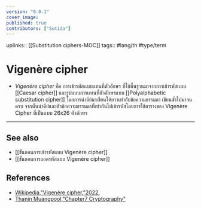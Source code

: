 ```yaml
---
version: "0.0.1"
cover_image:
published: true
contributors: ["Sutida"]
---
```

uplinks:: [[Substitution ciphers-MOC]]
tags:: #lang/th #type/term 

# Vigenère cipher
 - *Vigenère cipher* คือ การเข้ารหัสเเบบแทนที่ตัวอักษร ที่ใช้พื้นฐานมาจากการเข้ารหัสเเบบ [[Caesar cipher]] และรูปแบบการเเทนที่ตัวอักษรแบบ [[Polyalphabetic substitution cipher]] โดยการนำคีย์มาเขียนให้ยาวเท่ากับข้อความธรรมดา เขียนซ้ำไปมาจนครบ จากนั้นนำคีย์และตัวข้อความธรรมดาที่เท่ากันไปเข้ารหัสโดยการใช้ตารางของ Vigenère Cipher ที่เป็นเเบบ 26x26 ตัวอักษร 

---
## See also
- [[ขั้นตอนการเข้ารหัสแบบ Vigenère cipher]]
- [[ขั้นตอนการถอดรหัสแบบ Vigenère cipher]]
## References
- [Wikipedia,"Vigenère cipher,"2022.](https://en.wikipedia.org/wiki/Vigen%C3%A8re_cipher)
- [Thanin Muangpool,"Chapter7 Cryptography"](http://pws.npru.ac.th/signal/data/files/Chapter7_Cryptography.pdf)
